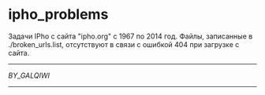 # ipho_problems
Задачи IPho с сайта "ipho.org" с 1967 по 2014 год.
Файлы, записанные в ./broken_urls.list, отсутствуют в связи с ошибкой 404 при загрузке с сайта.

************
*BY_GALQIWI*
************
